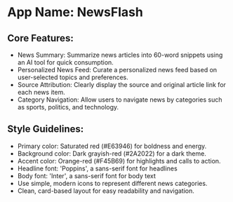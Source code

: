 # **App Name**: NewsFlash

## Core Features:

- News Summary: Summarize news articles into 60-word snippets using an AI tool for quick consumption.
- Personalized News Feed: Curate a personalized news feed based on user-selected topics and preferences.
- Source Attribution: Clearly display the source and original article link for each news item.
- Category Navigation: Allow users to navigate news by categories such as sports, politics, and technology.

## Style Guidelines:

- Primary color: Saturated red (#E63946) for boldness and energy.
- Background color: Dark grayish-red (#2A2022) for a dark theme.
- Accent color: Orange-red (#F45B69) for highlights and calls to action.
- Headline font: 'Poppins', a sans-serif font for headlines
- Body font: 'Inter', a sans-serif font for body text
- Use simple, modern icons to represent different news categories.
- Clean, card-based layout for easy readability and navigation.